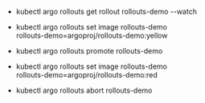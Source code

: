 - kubectl argo rollouts get rollout rollouts-demo --watch

- kubectl argo rollouts set image rollouts-demo \
  rollouts-demo=argoproj/rollouts-demo:yellow

- kubectl argo rollouts promote rollouts-demo

- kubectl argo rollouts set image rollouts-demo \
  rollouts-demo=argoproj/rollouts-demo:red

- kubectl argo rollouts abort rollouts-demo
